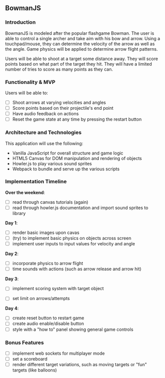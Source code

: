## BowmanJS 

### Introduction

BowmanJS is modeled after the popular flashgame Bowman. The user is able to control a single archer and take aim with his bow and arrow. Using a touchpad/mouse, they can determine the velocity of the arrow as well as the angle. Game physics will be applied to determine arrow flight patterns. 

Users will be able to shoot at a target some distance away. They will score points based on what part of the target they hit. They will have a limited number of tries to score as many points as they can. 

### Functionality & MVP

Users will be able to:

- [ ] Shoot arrows at varying velocities and angles
- [ ] Score points based on their projectile's end point
- [ ] Have audio feedback on actions
- [ ] Reset the game state at any time by pressing the restart button

### Architecture and Technologies 

This application will use the following:

- Vanilla JavaScript for overall structure and game logic
- HTML5 Canvas for DOM manipulation and rendering of objects
- Howler.js to play various sound sprites 
- Webpack to bundle and serve up the various scripts

### Implementation Timeline 

**Over the weekend**:
- [ ] read through canvas tutorials (again)
- [ ] read through howler.js documentation and import sound sprites to library

**Day 1**:
- [ ] render basic images upon cavas
- [ ] (try) to implement basic physics on objects across screen
- [ ] implement user inputs to input values for velocity and angle

**Day 2**:
- [ ] incorporate physics to arrow flight 
- [ ] time sounds with actions (such as arrow release and arrow hit)

**Day 3**:
- [ ] implement scoring system with target object
- [ ] set limit on arrows/attempts


**Day 4**:
- [ ] create reset button to restart game
- [ ] create audio enable/disable button
- [ ] style with a "how to" panel showing general game controls

### Bonus Features 

- [ ] implement web sockets for multiplayer mode 
- [ ] set a scoreboard 
- [ ] render different target variations, such as moving targets or "fun" targets (like balloons)